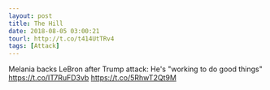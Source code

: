 ```yaml
---
layout: post
title: The Hill
date: 2018-08-05 03:00:21
tourl: http://t.co/t414UtTRv4
tags: [Attack]
---
```

Melania backs LeBron after Trump attack: He's "working to do good things" https://t.co/IT7RuFD3vb https://t.co/5RhwT2Qt9M